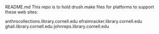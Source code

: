 README.md This repo is to hold drush.make files for platforms to support these web sites:

anthrocollections.library.cornell.edu
efraimracker.library.cornell.edu
ghali.library.cornell.edu
johnreps.library.cornell.edu